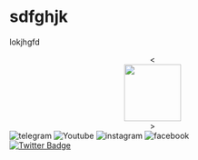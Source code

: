 # sdfghjk
lokjhgfd
<div id="header" align="center">
  <<div id="header" align="center">
  <img src="https://media.giphy.com/media/M9gbBd9nbDrOTu1Mqx/giphy.gif" width="100"/>
</div>>
</div>
<div id="badges">
    <img src="https://img.shields.io/badge/telegram-blue?logo=telegram&logoColor=white" alt="telegram"/>
  <img src="https://img.shields.io/badge/youtube-white?logo=youtube&logoColor=red" alt="Youtube "/>
  <img src="https://img.shields.io/badge/instagram-red?logo=instagram&logoColor=white" alt="instagram"/>
  <img src="https://img.shields.io/badge/facebook-white?logo=facebook&logoColor=blue" alt="facebook"/>
  
</div>
  <a href="https://t.me/doniyorov_javohir">
  </a>
  <a href="your-twitter-URL">
    <img src="https://img.shields.io/badge/Twitter-blue?style=for-the-badge&logo=twitter&logoColor=white" alt="Twitter Badge"/>
  </a>
</div>
